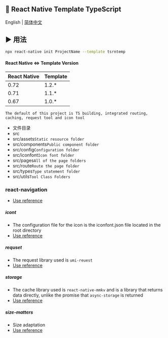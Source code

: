 ## :space_invader: React Native Template TypeScript

English | [简体中文](./README_zh-CN.md)

## :arrow_forward: 用法
```sh
npx react-native init ProjectName --template tsrntemp
```

#### React Native <=> Template Version

| React Native | Template |
| ------------ | -------- |
| 0.72         | 1.2.\*   |
| 0.71         | 1.1.\*   |
| 0.67         | 1.0.\*   |

`The default of this project is TS building, integrated routing, caching, request tool and icon tool`

- 文件目录
 - src
  - src/assets`Static resource folder`
  - src/components`Public component folder`
  - src/config`Configuration folder`
  - src/iconfont`Icon font folder`
  - src/pages`All of the page folders`
  - src/route`Route the page folder`
  - src/types`Type statement folder`
  - src/utils`Tool Class Folders`

### react-navigation
- [Use reference](https://reactnavigation.org/docs/getting-started)

##### icont
- The configuration file for the icon is the iconfont.json file located in the root directory
- [Use reference](https://www.npmjs.com/package/react-native-iconfont-cli)


##### requset
- The request library used is `umi-reuest`
- [Use reference](https://www.npmjs.com/package/umi-request)

##### storage
- The cache library used is `react-native-mmkv` and is a library that returns data directly, unlike the promise that `async-storage` is returned
- [Use reference](https://github.com/mrousavy/react-native-mmkv/blob/master/README.md)


##### size-matters
- Size adaptation
- [Use reference](https://www.npmjs.com/package/react-native-size-matters)

